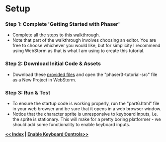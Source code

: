 # Setup

### Step 1: Complete 'Getting Started with Phaser'
- Complete all the steps to [this walkthrough](https://phaser.io/tutorials/getting-started-phaser3).
- Note that part of the walkthrough involves choosing an editor. You are free to choose whichever you would like, but for simplicity I recommend using WebStorm as that is what I am using to create this tutorial.


### Step 2: Download Initial Code & Assets
- Download these [provided files](./assets.zip) and open the "phaser3-tutorial-src" file as a New Project in WebStorm.


### Step 3: Run & Test
- To ensure the startup code is working properly, run the "part6.html" file in your web browser and be sure that it opens in a web browser window.
- Notice that the character sprite is unresponsive to keyboard inputs, i.e. the sprite is stationary. This will make for a pretty boring platformer - we should add some functionality to enable keyboard inputs. 


**[<< Index](./index.md) | [Enable Keyboard Controls>>]()** 
